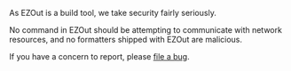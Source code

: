 As EZOut is a build tool, we take security fairly seriously.

No command in EZOut should be attempting to communicate with network resources, and no formatters shipped with EZOut are malicious.

If you have a concern to report, please [file a bug](https://github.com/StartAutomating/EZOut/issues/new?template=Bug.yml).


